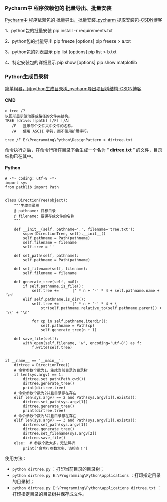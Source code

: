 ### Pycharm中 程序依赖包的 批量导出、批量安装

[Pycharm中 程序依赖包的 批量导出、批量安装_pycharm 提取安装包-CSDN博客](https://blog.csdn.net/chenhepg/article/details/109527151)

1、python包的批量安装
pip install -r requirements.txt

2、python包的批量导出
pip freeze [options]
pip freeze > a.txt


3、python包的列表显示
pip list [options]
pip list > b.txt

4、特定安装包的详细显示
pip show [options] <package>
pip show matplotlib

### Python生成目录树

[简单粗暴，用python生成目录树_pycharm导出项目树结构-CSDN博客](https://blog.csdn.net/sinat_38682860/article/details/80255083)

#### CMD

```
> tree /?
以图形显示驱动器或路径的文件夹结构。
TREE [drive:][path] [/F] [/A]
   /F   显示每个文件夹中文件的名称。
   /A   使用 ASCII 字符，而不使用扩展字符。
```



```
tree /F E:\Programming\Python\DesignPattern > dirtree.txt
```

命令执行之后，在命令行所在目录下会生成一个名为 “ **dirtree.txt** ” 的文件，目录结构已在其中。

#### Python

```
# -*- coding: utf-8 -*-
import sys
from pathlib import Path
 
 
class DirectionTree(object):
    """生成目录树
    @ pathname: 目标目录
    @ filename: 要保存成文件的名称
    """
 
    def __init__(self, pathname='.', filename='tree.txt'):
        super(DirectionTree, self).__init__()
        self.pathname = Path(pathname)
        self.filename = filename
        self.tree = ''
 
    def set_path(self, pathname):
        self.pathname = Path(pathname)
 
    def set_filename(self, filename):
        self.filename = filename
 
    def generate_tree(self, n=0):
        if self.pathname.is_file():
            self.tree += '    |' * n + '-' * 4 + self.pathname.name + '\n'
        elif self.pathname.is_dir():
            self.tree += '    |' * n + '-' * 4 + \
                str(self.pathname.relative_to(self.pathname.parent)) + '\\' + '\n'
 
            for cp in self.pathname.iterdir():
                self.pathname = Path(cp)
                self.generate_tree(n + 1)
 
    def save_file(self):
        with open(self.filename, 'w', encoding='utf-8') as f:
            f.write(self.tree)
 
 
if __name__ == '__main__':
    dirtree = DirectionTree()
    # 命令参数个数为1，生成当前目录的目录树
    if len(sys.argv) == 1:
        dirtree.set_path(Path.cwd())
        dirtree.generate_tree()
        print(dirtree.tree)
    # 命令参数个数为2并且目录存在存在
    elif len(sys.argv) == 2 and Path(sys.argv[1]).exists():
        dirtree.set_path(sys.argv[1])
        dirtree.generate_tree()
        print(dirtree.tree)
    # 命令参数个数为3并且目录存在存在
    elif len(sys.argv) == 3 and Path(sys.argv[1]).exists():
        dirtree.set_path(sys.argv[1])
        dirtree.generate_tree()
        dirtree.set_filename(sys.argv[2])
        dirtree.save_file()
    else:  # 参数个数太多，无法解析
        print('命令行参数太多，请检查！')
```

使用方法：

- `python dirtree.py` ：打印当前目录的目录树；
- `python dirtree.py E:\Programming\Python\applications` ：打印指定目录的目录树；
- `python dirtree.py E:\Programming\Python\applications dirtree.txt` ：打印指定目录的目录树并保存成文件。

